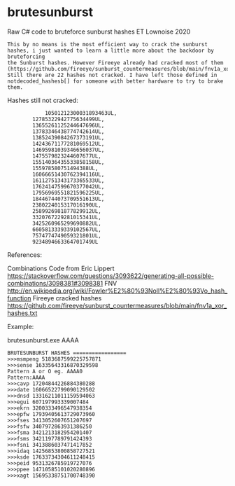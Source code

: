 # brutesunburst
Raw C# code to bruteforce sunburst hashes 
ET Lownoise 2020

	This by no means is the most efficient way to crack the sunburst hashes, i just wanted to learn a little more about the backdoor by bruteforcing
 	the Sunburst hashes. However Fireeye already had cracked most of them (https://github.com/fireeye/sunburst_countermeasures/blob/main/fnv1a_xor_hashes.txt) 
	Still there are 22 hashes not cracked. I have left those defined in notdecoded_hashesb[] for someone with better hardware to try to brake them.

Hashes still not cracked:

      			10501212300031893463UL,
			12785322942775634499UL,
			13655261125244647696UL,
			13783346438774742614UL,
			13852439084267373191UL,
			14243671177281069512UL,
			14695981039346656037UL,
			1475579823244607677UL,
			15514036435533858158UL,
			155978580751494388UL,
			16066651430762394116UL,
			16112751343173365533UL,
			17624147599670377042UL,
			17956969551821596225UL,
			18446744073709551613UL,
			2380224015317016190UL,
			2589926981877829912UL,
			3320767229281015341UL,
			3425260965299690882UL,
			6605813339339102567UL,
			7574774749059321801UL,
			9234894663364701749UL

References:

  Combinations Code from Eric Lippert https://stackoverflow.com/questions/3093622/generating-all-possible-combinations/3098381#3098381
  FNV http://en.wikipedia.org/wiki/Fowler%E2%80%93Noll%E2%80%93Vo_hash_function
  Fireeye cracked hashes https://github.com/fireeye/sunburst_countermeasures/blob/main/fnv1a_xor_hashes.txt 

Example: 

  brutesunburst.exe AAAA

	BRUTESUNBURST HASHES =================
	>>>msmpeng 5183687599225757871
	>>>sense 16335643316870329598
	Pattern A or O eg. AAAA0
	Pattern:AAAA
	>>>cavp 17204844226884380288
	>>>date 16066522799090129502
	>>>dnsd 13316211011159594063
	>>>egui 607197993339007484
	>>>ekrn 3200333496547938354
	>>>epfw 17939405613729073960
	>>>fses 3413052607651207697
	>>>fsfw 3407972863931386250
	>>>fsma 3421213182954201407
	>>>fsms 3421197789791424393
	>>>fsni 3413886037471417852
	>>>idaq 14256853800858727521
	>>>ksde 17633734304611248415
	>>>peid 9531326785919727076
	>>>ppee 14710585101020280896
	>>>xagt 15695338751700748390
  
  
